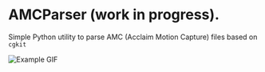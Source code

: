 # AMCParser (work in progress).

Simple Python utility to parse AMC (Acclaim Motion Capture) files based on `cgkit`

![Example GIF](https://github.com/VanushVaswani/amcparser/blob/master/example.gif)
